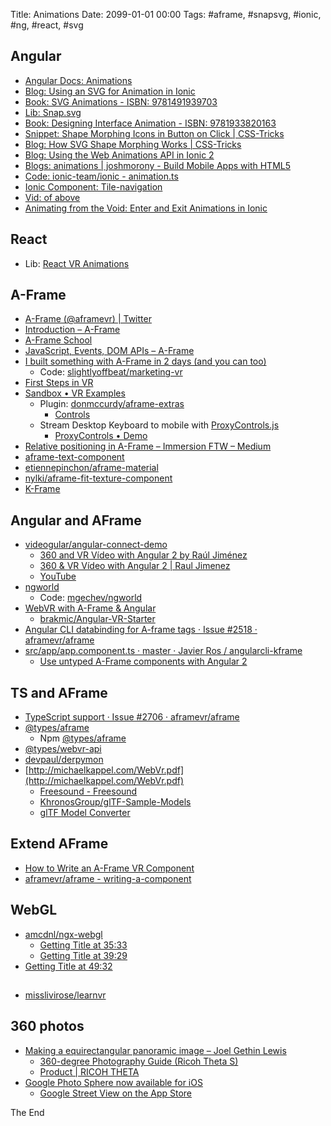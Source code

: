 Title: Animations
Date: 2099-01-01 00:00
Tags: #aframe, #snapsvg, #ionic, #ng, #react, #svg

## Angular

* [Angular Docs: Animations](https://angular.io/guide/animations)
* [Blog: Using an SVG for Animation in Ionic](https://www.joshmorony.com/using-an-svg-for-animation-in-ionic/)
* [Book: SVG Animations - ISBN: 9781491939703](http://shop.oreilly.com/product/0636920045335.do) 
* [Lib: Snap.svg](http://snapsvg.io/start/)
* [Book: Designing Interface Animation - ISBN: 9781933820163](http://rosenfeldmedia.com/books/designing-interface-animation/)
* [Snippet: Shape Morphing Icons in Button on Click | CSS-Tricks](https://css-tricks.com/snippets/svg/shape-morphing-icons-button-click/)
* [Blog: How SVG Shape Morphing Works | CSS-Tricks](https://css-tricks.com/svg-shape-morphing-works/)
* [Blog: Using the Web Animations API in Ionic 2](https://www.joshmorony.com/using-the-web-animations-api-in-ionic-2/)
* [Blogs: animations | joshmorony - Build Mobile Apps with HTML5](https://www.joshmorony.com/tag/animations/)
* [Code: ionic-team/ionic - animation.ts](https://github.com/ionic-team/ionic/blob/master/src/animations/animation.ts)
* [Ionic Component: Tile-navigation](https://market.ionicframework.com/themes/tile-navigation)
* [Vid: of above](https://www.youtube.com/watch?v=MONPo0wJcn0)
* [Animating from the Void: Enter and Exit Animations in Ionic](https://www.joshmorony.com/animating-from-the-void-enter-and-exit-animations-in-ionic/)

## React

* Lib: [React VR Animations](https://facebook.github.io/react-vr/docs/animations.html)

## A-Frame

* [A-Frame (@aframevr) | Twitter](https://twitter.com/aframevr?lang=en)
* [Introduction – A-Frame](https://aframe.io/docs/0.8.0/introduction/)
* [A-Frame School](https://aframe.io/aframe-school/#/)
* [JavaScript, Events, DOM APIs – A-Frame](https://aframe.io/docs/0.7.0/introduction/javascript-events-dom-apis.html)
* [I built something with A-Frame in 2 days (and you can too)](https://hacks.mozilla.org/2017/09/i-built-something-with-a-frame-in-2-days-and-you-can-too/)
  * Code: [slightlyoffbeat/marketing-vr](https://github.com/slightlyoffbeat/marketing-vr)
* [First Steps in VR](https://24ways.org/2016/first-steps-in-vr/)
* [Sandbox • VR Examples](https://webvr.donmccurdy.com/)
  * Plugin: [donmccurdy/aframe-extras](https://github.com/donmccurdy/aframe-extras)
    * [Controls](https://github.com/donmccurdy/aframe-extras/tree/master/src/controls)
  * Stream Desktop Keyboard to mobile with [ProxyControls.js](https://proxy-controls.donmccurdy.com/#/)
    * [ProxyControls • Demo](https://proxy-controls.donmccurdy.com/demo)
* [Relative positioning in A-Frame – Immersion FTW – Medium](https://medium.com/immersion-for-the-win/relative-positioning-in-a-frame-d839fc0e3249)
* [aframe-text-component](https://www.npmjs.com/package/aframe-text-component)
* [etiennepinchon/aframe-material](https://github.com/etiennepinchon/aframe-material)
* [nylki/aframe-fit-texture-component](https://github.com/nylki/aframe-fit-texture-component)
* [K-Frame](https://ngokevin.github.io/kframe/)

## Angular and AFrame

* [videogular/angular-connect-demo](https://github.com/videogular/angular-connect-demo/blob/master/app/app.component.html)
  * [360 and VR Vídeo with Angular 2 by Raúl Jiménez](http://slides.com/elecash/360-and-vr-video-with-angular2#/)
  * [360 & VR Vídeo with Angular 2 | Raul Jimenez](https://www.youtube.com/watch?v=E3P4KMoE3VU)
  * [YouTube](https://www.youtube.com/watch?v=FyNvWM4WPX0)
* [ngworld](https://www.npmjs.com/package/ngworld?activeTab=dependencies)
  * Code: [mgechev/ngworld](https://github.com/mgechev/ngworld/tree/ng-xmas)
* [WebVR with A-Frame & Angular](http://blog.brakmic.com/webvr-with-a-frame-angular/)
  * [brakmic/Angular-VR-Starter](https://github.com/brakmic/Angular-VR-Starter)
* [Angular CLI databinding for A-frame tags · Issue #2518 · aframevr/aframe](https://github.com/aframevr/aframe/issues/2518#issuecomment-289450266)
* [src/app/app.component.ts · master · Javier Ros  / angularcli-kframe](https://gitlab.com/jros/angularcli-kframe/blob/master/src/app/app.component.ts)
  * [Use untyped A-Frame components with Angular 2](https://stackoverflow.com/a/42551061/750989)

## TS and AFrame

* [TypeScript support · Issue #2706 · aframevr/aframe](https://github.com/aframevr/aframe/issues/2706)
* [@types/aframe](https://github.com/devpaul/aframe-typings)
  * Npm [@types/aframe](https://www.npmjs.com/package/@types/aframe?activeTab=versions)
* [@types/webvr-api](https://github.com/DefinitelyTyped/DefinitelyTyped/tree/master/types/webvr-api)
* [devpaul/derpymon](https://github.com/devpaul/derpymon)
* [http://michaelkappel.com/WebVr.pdf](http://michaelkappel.com/WebVr.pdf)
  * [Freesound - Freesound](https://freesound.org/)
  * [KhronosGroup/glTF-Sample-Models](https://github.com/KhronosGroup/glTF-Sample-Models)
  * [glTF Model Converter](http://cesiumjs.org/convertmodel.html)

## Extend AFrame

* [How to Write an A-Frame VR Component](http://ngokevin.com/blog/aframe-component/)
* [aframevr/aframe - writing-a-component](https://github.com/aframevr/aframe/blob/master/docs/introduction/writing-a-component.md)

## WebGL

* [amcdnl/ngx-webgl](https://github.com/amcdnl/ngx-webgl)
  * [Getting Title at 35:33](https://youtu.be/L_eQKnl8sao?t=8m1s)
  * [Getting Title at 39:29](https://youtu.be/L_eQKnl8sao?t=15m1s)
* [Getting Title at 49:32](https://youtu.be/1eTg6fyc4zA?t=14m43s)

## 

* [misslivirose/learnvr](https://github.com/misslivirose/learnvr)

## 360 photos

* [Making a equirectangular panoramic image &#8211; Joel Gethin Lewis](http://joelgethinlewis.com/2016/10/18/making-a-panorama/)
  * [360-degree Photography Guide (Ricoh Theta S)](http://ngokevin.com/blog/360-photography/)
  * [Product | RICOH THETA](https://theta360.com/uk/about/theta/s.html)
* [Google Photo Sphere now available for iOS](https://www.dpreview.com/news/9722425702/google-photosphere-now-available-for-ios)
  * [Google Street View on the App Store](https://itunes.apple.com/app/id904418768?mt=8)

The End
